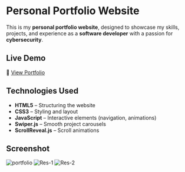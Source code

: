 # Personal Portfolio Website  

This is my **personal portfolio website**, designed to showcase my skills, projects, and experience as a **software developer** with a passion for **cybersecurity**.  

## Live Demo  
🔗 [View Portfolio](https://farbeoy.github.io/Responsieve-portfolio-website/)  

## Technologies Used  
- **HTML5** – Structuring the website  
- **CSS3** – Styling and layout  
- **JavaScript** – Interactive elements (navigation, animations)  
- **Swiper.js** – Smooth project carousels  
- **ScrollReveal.js** – Scroll animations  

## Screenshot  
![portfolio](https://github.com/user-attachments/assets/9a95481d-7e46-4986-ae53-8b164da8f91a)
![Res-1](https://github.com/user-attachments/assets/4eff5de4-0956-499c-bc66-ab948ae3ee0e) ![Res-2](https://github.com/user-attachments/assets/0b66a191-4434-45b4-aed9-8ffef0f70bcf)

